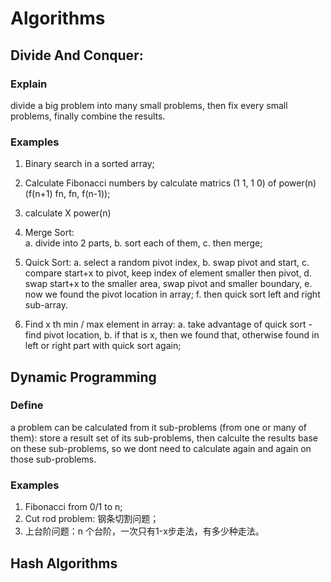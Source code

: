 # Algorithms

## Divide And Conquer:
### Explain
divide a big problem into many small problems, then fix every small problems, finally combine the results.
### Examples
1. Binary search in a sorted array;
2. Calculate Fibonacci numbers by calculate matrics (1 1, 1 0) of power(n) (f(n+1) fn, fn, f(n-1));
3. calculate X power(n)
4. Merge Sort:  
	a. divide into 2 parts, 
	b. sort each of them, 
	c. then merge;
5. Quick Sort: 
	a. select a random pivot index, 
	b. swap pivot and start, 
	c. compare start+x to pivot, keep index of element smaller then pivot, 
	d. swap start+x to the smaller area, swap pivot and smaller boundary, 
	e. now we found the pivot location in array; 
	f. then quick sort left and right sub-array.
	
6. Find x th min / max element in array: 
	a. take advantage of quick sort - find pivot location, 
	b. if that is x, then we found that, otherwise found in left or right part with quick sort again;
	
## Dynamic Programming

### Define
a problem can be calculated from it sub-problems (from one or many of them): store a result set of its sub-problems, then calculte the results base on these sub-problems, so we dont need to calculate again and again on those sub-problems.

### Examples
1. Fibonacci from 0/1 to n;
2. Cut rod problem: 钢条切割问题；
3. 上台阶问题：n 个台阶，一次只有1-x步走法，有多少种走法。

## Hash Algorithms
